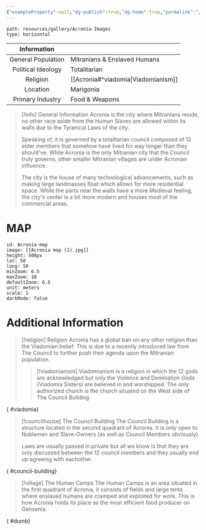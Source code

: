 ```yaml
---
{"exampleProperty":null,"dg-publish":true,"dg-home":true,"permalink":"/acronia/","tags":["gardenEntry"],"dgPassFrontmatter":true,"noteIcon":""}
---
```


```img-gallery
path: resources/gallery/Acronia Images
type: horizontal
```

|    Information     |                              |
| :----------------: | :--------------------------- |
| General Population | Mitranians & Enslaved Humans |
| Political Ideology | Totalitarian                 |
|      Religion      | [[Acronia#^viadomia\|Viadomianism]] |
|      Location      | Marigonia                    |
|  Primary Industry  | Food & Weapons               |

> [!info] General Information
> Acronia is the city where Mitranians reside, no other race aside from the Human Slaves are allowed within its walls due to the Tyranical Laws of the city.
> 
> Speaking of, it is governed by a totalitarian council composed of 12 elder members that somehow have lived for way longer than they should've. While Acronia is the only Mitranian city that the Council truly governs, other smaller Mitranian villages are under Acronian influence.
> 
> The city is the house of many technological advancements, such as making large landmasses float which allows for more residential space. While the parts near the walls have a more Medieval feeling, the city's center is a bit more modern and houses most of the commercial areas. 

# MAP

```leaflet
id: Acronia-map
image: [[Acronia map (1).jpg]]
height: 500px
lat: 50
long: 50
minZoom: 6.5
maxZoom: 10
defaultZoom: 6.5
unit: meters
scale: 1
darkMode: false
```


# Additional Information

> [!religion] Religion
> Acronia has a global ban on any other religion than the Viadomian belief. This is due to a recently introduced law from The Council to further push their agenda upon the Mitranian population.
> > [!viadomianism] 
> > Viadomianism is a religion in which the 12 gods are acknowledged but only the Violence and Domination Gods (Viadomia Sisters) are believed in and worshipped. The only authorized church is the church situated on the West side of The Council Building
> >
{ #viadomia}


> [!councilhouse] The Council Building
> The Council Building is a structure located in the second quadrant of Acronia. It is only open to Noblemen and Slave-Owners (as well as Council Members obviously). 
> 
> Laws are usually passed in private but all we know is that they are only discussed between the 12 council members and they usually end up agreeing with eachother.
>
{ #council-building}


> [!village] The Human Camps
> The Human Camps is an area situated in the first quadrant of Acronia, it consists of fields and large tents where enslaved humans are cramped and exploited for work. This is how Acronia holds its place as the most efficient food producer on Gensenia.
>
{ #dumb}


